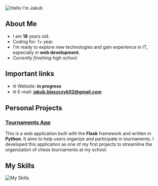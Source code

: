 <img alt="Hello I'm Jakub" align="center" src="https://readme-typing-svg.demolab.com?font=Fira+Code&size=19&pause=5000&color=5ABFA3&center=false&vCenter=true&width=435&lines=Hello+ I'm Jakub!">

## About Me

- I am **18** years old.
- Coding for: 1+ year.
- I'm ready to explore new technologies and gain experience in IT, especially in **web development**. 
- *Currently finishing high school.*

## Important links

- 🌐 Website: **in progress**
- 🌐 E-mail: **jakub.blaszczyk02@gmail.com**

## Personal Projects

### [Tournaments App](https://github.com/szefxyz/TournamentsApp)
This is a web application built with the **Flask** framework and written in **Python**. It aims to help users organize and participate in tournaments. I developed this application as one of my first projects to streamline the organization of chess tournaments at my school.

## My Skills

![My Skills](https://skillicons.dev/icons?i=github,css,html,react,js)
